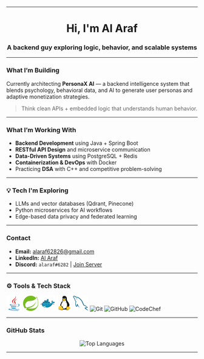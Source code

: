 
---

<h1 align="center">Hi, I'm Al Araf</h1>
<h3 align="center">A backend guy exploring logic, behavior, and scalable systems</h3>

---

### What I’m Building
Currently architecting **PersonaX AI** — a backend intelligence system that blends psychology, behavioral data, and AI to generate user personas and adaptive monetization strategies.  
> Think clean APIs + embedded logic that understands human behavior.

---

### What I’m Working With
- **Backend Development** using Java + Spring Boot  
- **RESTful API Design** and microservice communication  
- **Data-Driven Systems** using PostgreSQL + Redis  
- **Containerization & DevOps** with Docker  
- Practicing **DSA** with C++ and competitive problem-solving  

---

### 💡 Tech I'm Exploring
- LLMs and vector databases (Qdrant, Pinecone)  
- Python microservices for AI workflows  
- Edge-based data privacy and federated learning  

---

### Contact
- **Email:** [alaraf62826@gmail.com](mailto:alaraf62826@gmail.com)  
- **LinkedIn:** [Al Araf](https://www.linkedin.com/in/abdullah-al-araf-rishad-095403306/)  
- **Discord:** `alaraf#6282` | [Join Server](https://discord.gg/cJ3CmaBy)

---

### ⚙️ Tools & Tech Stack

<p align="left">
  <img src="https://raw.githubusercontent.com/devicons/devicon/master/icons/java/java-original.svg" alt="Java" width="40"/>
  <img src="https://raw.githubusercontent.com/devicons/devicon/master/icons/spring/spring-original.svg" alt="Spring Boot" width="40"/>
  <img src="https://raw.githubusercontent.com/devicons/devicon/master/icons/docker/docker-original.svg" alt="Docker" width="40"/>
  <img src="https://raw.githubusercontent.com/devicons/devicon/master/icons/linux/linux-original.svg" alt="Linux" width="40"/>
  <img src="https://raw.githubusercontent.com/devicons/devicon/master/icons/mysql/mysql-original.svg" alt="MySQL" width="40"/>
  <img src="https://www.vectorlogo.zone/logos/git-scm/git-scm-icon.svg" alt="Git" width="40"/>
  <img src="https://www.vectorlogo.zone/logos/github/github-icon.svg" alt="GitHub" width="40"/>
  <img src="https://cdn.jsdelivr.net/npm/simple-icons@3.1.0/icons/codechef.svg" alt="CodeChef" width="40"/>
</p>

---

### GitHub Stats

<p align="center">
  <img src="https://github-readme-stats.vercel.app/api/top-langs/?username=alaraf-474&layout=compact&theme=default" alt="Top Languages" />
</p>

---

